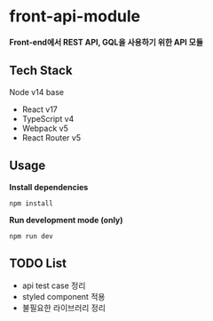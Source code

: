 # front-api-module 
**Front-end에서 REST API, GQL을 사용하기 위한 API 모듈**

## Tech Stack
Node v14 base
- React v17
- TypeScript v4
- Webpack v5
- React Router v5

## Usage
**Install dependencies**
```
npm install
```

**Run development mode (only)**
```
npm run dev
```

## TODO List
- api test case 정리
- styled component 적용
- 불필요한 라이브러리 정리